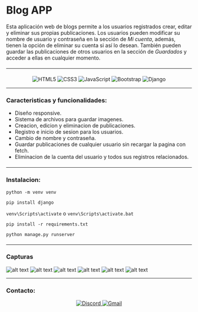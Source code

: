 # Blog APP

Esta aplicación web de blogs permite a los usuarios registrados crear, editar y eliminar sus propias publicaciones. Los usuarios pueden modificar su nombre de usuario y contraseña en la sección de *Mi cuenta*, además, tienen la opción de eliminar su cuenta si así lo desean. También pueden guardar las publicaciones de otros usuarios en la sección de *Guardados* y acceder a ellas en cualquier momento.

<hr style="margin: 20px 0;" />

<div style="text-align: center;">
    <img src="https://img.shields.io/badge/html5-%23E34F26.svg?style=for-the-badge&logo=html5&logoColor=white" alt="HTML5" />
    <img src="https://img.shields.io/badge/css3-%231572B6.svg?style=for-the-badge&logo=css3&logoColor=white" alt="CSS3" />
    <img src="https://img.shields.io/badge/javascript-%23323330.svg?style=for-the-badge&logo=javascript&logoColor=%23F7DF1E" alt="JavaScript" />
    <img src="https://img.shields.io/badge/bootstrap-%238511FA.svg?style=for-the-badge&logo=bootstrap&logoColor=white" alt="Bootstrap" />
    <img src="https://img.shields.io/badge/django-%23092E20.svg?style=for-the-badge&logo=django&logoColor=white" alt="Django" />
</div>

<hr style="margin-top: 15px;" />

### Caracteristicas y funcionalidades:
  * Diseño responsive.
  * Sistema de archivos para guardar imagenes.
  * Creacion, edicion y eliminacion de publicaciones.
  * Registro e inicio de sesion para los usuarios.
  * Cambio de nombre y contraseña.
  * Guardar publicaciones de cualquier usuario sin recargar la pagina con fetch.
  * Eliminacion de la cuenta del usuario y todos sus registros relacionados.
  
<hr style="margin: 20px 0;" />

### Instalacion:
   ```python -m venv venv```

   ```pip install django```

   ```venv\Scripts\activate``` o ```venv\Scripts\activate.bat```

   ```pip install -r requirements.txt```

   ```python manage.py runserver```
   

<hr style="margin: 20px 0;" />

### Capturas
![alt text](media/docs/1.png)
![alt text](media/docs/2.png)
![alt text](media/docs/3.png)
![alt text](media/docs/4.png)
![alt text](media/docs/5.png)
![alt text](media/docs/6.png)

---
### Contacto:

<div style="text-align: center;">
    <a href="https://discord.com/users/7428">
        <img src="https://img.shields.io/badge/Discord-%235865F2.svg?style=for-the-badge&logo=discord&logoColor=white" alt="Discord" />
    </a>
    <a href="mailto:nardellidavid611@gmail.com">
        <img src="https://img.shields.io/badge/Gmail-D14836?style=for-the-badge&logo=gmail&logoColor=white" alt="Gmail" />
    </a>
</div>


